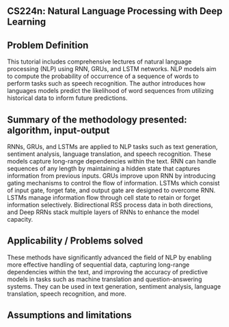 ## CS224n: Natural Language Processing with Deep Learning
## Problem Definition
This tutorial includes comprehensive lectures of natural language processing (NLP) using RNN, GRUs, and LSTM networks. NLP models aim to compute the probability of occurrence of a sequence of words to perform tasks such as speech recognition. The author introduces how languages models predict the likelihood of word sequences from utilizing historical data to inform future predictions.
## Summary of the methodology presented: algorithm, input-output
RNNs, GRUs, and LSTMs are applied to NLP tasks such as text generation, sentiment analysis, language translation, and speech recognition. These models capture long-range dependencies within the text. RNN can handle sequences of any length by maintaining a hidden state that captures information from previous inputs. GRUs improve upon RNN by introducing gating mechanisms to control the flow of information. LSTMs which consist of input gate, forget fate, and output gate are designed to overcome RNN. LSTMs manage information flow through cell state to retain or forget information selectively. Bidirectional RSS process data in both directions, and Deep RRNs stack multiple layers of RNNs to enhance the model capacity.
## Applicability / Problems solved
These methods have significantly advanced the field of NLP by enabling more effective handling of sequential data, capturing long-range dependencies within the text, and improving the accuracy of predictive models in tasks such as machine translation and question-answering systems. They can be used in text generation, sentiment analysis, language translation, speech recognition, and more.

## Assumptions and limitations
